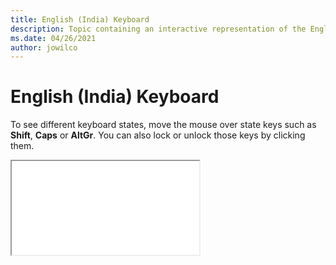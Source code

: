 ```yaml
--- 
title: English (India) Keyboard 
description: Topic containing an interactive representation of the English (India) Keyboard 
ms.date: 04/26/2021 
author: jowilco 
--- 
```

 
# English (India) Keyboard 
 
To see different keyboard states, move the mouse over state keys such as **Shift**, **Caps** or **AltGr**. You can also lock or unlock those keys by clicking them. 
 
<iframe src="kbdinen.html"></iframe> 
